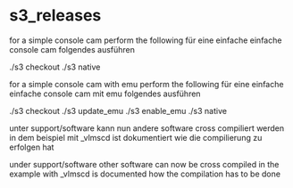 # s3_releases

for a simple console cam
perform the following
für eine einfache einfache console cam
folgendes ausführen

./s3 checkout
./s3 native

for a simple console cam with emu
perform the following
für eine einfache einfache console cam mit emu
folgendes ausführen

./s3 checkout
./s3 update_emu
./s3 enable_emu
./s3 native

unter support/software kann nun andere software cross compiliert werden
in dem beispiel mit _vlmscd ist dokumentiert wie die compilierung zu erfolgen hat

under support/software other software can now be cross compiled
in the example with _vlmscd is documented how the compilation has to be done
